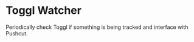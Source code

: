 # Toggl Watcher

Periodically check Toggl if something is being tracked and interface with Pushcut.
